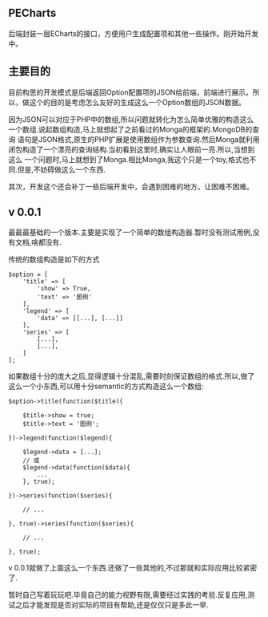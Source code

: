 ## PECharts
后端封装一层ECharts的接口，方便用户生成配置项和其他一些操作。刚开始开发中。

## 主要目的
目前构思的开发模式是后端返回Option配置项的JSON给前端，前端进行展示。所以，做这个的目的是考虑怎么友好的生成这么一个Option数组的JSON数据。

因为JSON可以对应于PHP中的数组,所以问题就转化为怎么简单优雅的构造这么一个数组.说起数组构造,马上就想起了之前看过的Monga的框架的.MongoDB的查询
语句是JSON格式,原生的PHP扩展是使用数组作为参数查询.然后Monga就利用闭包构造了一个漂亮的查询结构.当初看到这里时,确实让人眼前一亮.所以,当想到这么
一个问题时,马上就想到了Monga.相比Monga,我这个只是一个toy,格式也不同.但是,不妨碍做这么一个东西.

其次，开发这个还会补丁一些后端开发中，会遇到困难的地方。让困难不困难。

## v 0.0.1
最最最基础的一个版本.主要是实现了一个简单的数组构造器.暂时没有测试用例,没有文档,啥都没有.

传统的数组构造是如下的方式 

    $option = [
        'title' => [
            'show' => True,
            'text' => '图例'
        ],
        'legend' => [
            'data' => [[...], [...]]
        ],
        'series' => [
            [...],
            [...],
        ]
    ];

如果数组十分的庞大之后,显得逻辑十分混乱,需要时刻保证数组的格式.所以,做了这么一个小东西,可以用十分semantic的方式构造这么一个数组:

    $option->title(function($title){
    
        $title->show = true;
        $title->text = '图例';
    
    })->legend(function($legend){
    
        $legend->data = [...];
        // 或
        $legend->data(function($data){
            ...
        }, true);
    
    })->series(function($series){
    
        // ... 
    
    }, true)->series(function($series){
       
        // ...
    
    }, true);
    
v 0.0.1就做了上面这么一个东西.还做了一些其他的,不过那就和实际应用比较紧密了.

暂时自己写着玩玩吧.毕竟自己的能力视野有限,需要经过实践的考验.反复应用,测试之后才能发现是否对实际的项目有帮助,还是仅仅只是多此一举.